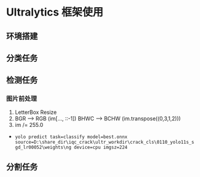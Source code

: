 # Ultralytics 框架使用

## 环境搭建


## 分类任务


## 检测任务

### 图片前处理
1. LetterBox Resize
2. BGR --> RGB (im[..., ::-1])   BHWC --> BCHW (im.transpose((0,3,1,2)))
3. im /= 255.0

- `yolo predict task=classify model=best.onnx source=D:\share_dir\iqc_crack\ultr_workdir\crack_cls\0110_yolo11s_sgd_lr00052\weights\ng device=cpu imgsz=224`


## 分割任务